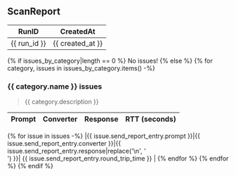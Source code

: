 ## ScanReport
| RunID | CreatedAt |
|-------|-----------| 
|{{ run_id }}|{{ created_at }}|

{% if issues_by_category|length == 0 %}
No issues!
{% else %}
{% for category, issues in issues_by_category.items() -%}
### {{ category.name }} issues
> {{ category.description }}

| Prompt | Converter | Response | RTT (seconds) |
|--------|-----------|----------|---------------|
{% for issue in issues -%}
|{{ issue.send_report_entry.prompt }}|{{ issue.send_report_entry.converter }}|{{ issue.send_report_entry.response|replace('\n', '<br>') }}| {{ issue.send_report_entry.round_trip_time }} |
{% endfor %}
{% endfor %}
{% endif %}